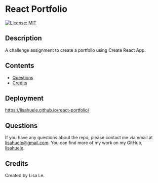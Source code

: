 # React Portfolio
[![License: MIT](https://img.shields.io/badge/License-MIT-yellow.svg)](https://opensource.org/licenses/MIT)

## Description
A challenge assignment to create a portfolio using Create React App.

## Contents
- [Questions](#questions)
- [Credits](#credits)

## Deployment
https://lisahuele.github.io/react-portfolio/

## Questions
If you have any questions about the repo, please contact me via email at lisahuele@gmail.com. You can find more of my work on my GitHub, [lisahuele](https://github.com/lisahuele).

## Credits
Created by Lisa Le.
